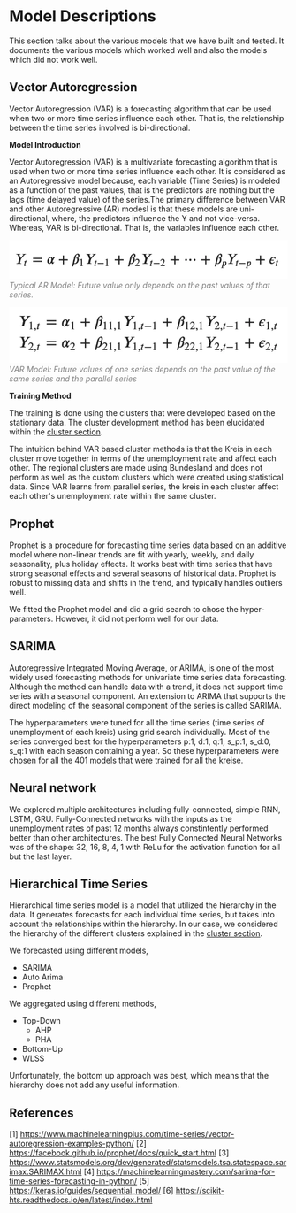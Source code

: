 # Model Descriptions

This section talks about the various models that we have built and tested. It documents the various models which worked well and also the models which did not work well. 


## Vector Autoregression

Vector Autoregression (VAR) is a forecasting algorithm that can be used when two or more time series influence each other. That is, the relationship between the time series involved is bi-directional. 

**Model Introduction**

Vector Autoregression (VAR) is a multivariate forecasting algorithm that is used when two or more time series influence each other. It is considered as an Autoregressive model because, each variable (Time Series) is modeled as a function of the past values, that is the predictors are nothing but the lags (time delayed value) of the series.The primary difference between VAR and other Autoregressive (AR) modesl is that these models are uni-directional, where, the predictors influence the Y and not vice-versa. Whereas, VAR is bi-directional. That is, the variables influence each other.

![](./models_screenshots/AR.png?raw=True)
<span style="color:grey;">*Typical AR Model: Future value only depends on the past values of that series.*</span>

![](./models_screenshots/VAR.png?raw=True)
<span style="color:grey;">*VAR Model: Future values of one series depends on the past value of the same series and the parallel series*</span>

**Training Method**

The training is done using the clusters that were developed based on the stationary data. The cluster development method has been elucidated within the [cluster section](../clusters).

The intuition behind VAR based cluster methods is that the Kreis in each cluster move together in terms of the unemployment rate and affect each other. The regional clusters are made using Bundesland and does not perform as well as the custom clusters which were created using statistical data. Since VAR learns from parallel series, the kreis in each cluster affect each other's unemployment rate within the same cluster. 


## Prophet 

Prophet is a procedure for forecasting time series data based on an additive model where non-linear trends are fit with yearly, weekly, and daily seasonality, plus holiday effects. It works best with time series that have strong seasonal effects and several seasons of historical data. Prophet is robust to missing data and shifts in the trend, and typically handles outliers well.

We fitted the Prophet model and did a grid search to chose the hyper-parameters. 
However, it did not perform well for our data. 

## SARIMA 

Autoregressive Integrated Moving Average, or ARIMA, is one of the most widely used forecasting methods for univariate time series data forecasting. Although the method can handle data with a trend, it does not support time series with a seasonal component. An extension to ARIMA that supports the direct modeling of the seasonal component of the series is called SARIMA.

The hyperparameters were tuned for all the time series (time series of unemployment of each kreis) using grid search individually. Most of the series converged best for the hyperparameters p:1, d:1, q:1, s_p:1, s_d:0, s_q:1 with each season containing a year. So these hyperparameters were chosen for all the 401 models that were trained for all the kreise.

## Neural network 

We explored multiple architectures including fully-connected, simple RNN, LSTM, GRU. Fully-Connected networks with the inputs as the unemployment rates of past 12 months always constintently performed better than other architectures. The best Fully Connected Neural Networks was of the shape: 32, 16, 8, 4, 1 with ReLu for the activation function for all but the last layer.

## Hierarchical Time Series 

Hierarchical time series model is a model that utilized the hierarchy in the data. 
It generates forecasts for each individual time series, 
but takes into account the relationships within the hierarchy.
In our case, we considered the hierarchy of the different clusters explained in the [cluster section](../../journey/clusters/). 

We forecasted using different models, 
- SARIMA
- Auto Arima
- Prophet

We aggregated using different methods, 
- Top-Down
    - AHP 
    - PHA​
- Bottom-Up​
- WLSS

Unfortunately, the bottom up approach was best, 
which means that the hierarchy does not add any useful information. 

## References

[1] https://www.machinelearningplus.com/time-series/vector-autoregression-examples-python/
[2] https://facebook.github.io/prophet/docs/quick_start.html
[3] https://www.statsmodels.org/dev/generated/statsmodels.tsa.statespace.sarimax.SARIMAX.html
[4] https://machinelearningmastery.com/sarima-for-time-series-forecasting-in-python/
[5] https://keras.io/guides/sequential_model/
[6] https://scikit-hts.readthedocs.io/en/latest/index.html